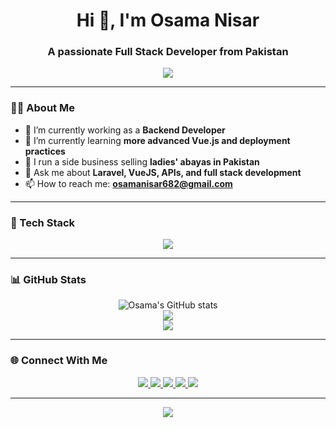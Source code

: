 
<h1 align="center">Hi 👋, I'm Osama Nisar</h1>
<h3 align="center">A passionate Full Stack Developer from Pakistan</h3>

<p align="center">
  <img src="https://readme-typing-svg.herokuapp.com/?lines=Laravel%20Developer;VueJS%20Enthusiast;Full%20Stack%20Web%20Developer;Problem%20Solver&center=true&width=500&height=50" />
</p>

---

### 🧑‍💻 About Me
- 🔭 I’m currently working as a **Backend Developer**
- 🌱 I’m currently learning **more advanced Vue.js and deployment practices**
- 💼 I run a side business selling **ladies' abayas in Pakistan**
- 💬 Ask me about **Laravel, VueJS, APIs, and full stack development**
- 📫 How to reach me: **osamanisar682@gmail.com**

---

### 🚀 Tech Stack

<p align="center">
  <img src="https://skillicons.dev/icons?i=html,css,js,jquery,bootstrap,vue,php,laravel,mysql,git,github,gitlab,cloudflare" />
</p>

---

### 📊 GitHub Stats

<p align="center">
  <img src="https://github-readme-stats-seven-jet-76.vercel.app/api?username=osamanisar-dev&show_icons=true&theme=radical&card_width=450" alt="Osama's GitHub stats" />
  <br/>
  <img src="https://github-readme-streak-stats-lovat-xi.vercel.app?user=osamanisar-dev&theme=radical&border_radius=10&card_width=450" />
  <br/>
  <img src="https://github-readme-stats.vercel.app/api/top-langs/?username=osamanisar-dev&layout=compact&theme=radical&card_width=450" />
</p>

---

### 🌐 Connect With Me

<p align="center">
  <a href="https://www.linkedin.com/in/osama-nisar" target="_blank">
    <img src="https://img.shields.io/badge/LinkedIn-blue?logo=linkedin&style=for-the-badge" />
  </a>
  <a href="mailto:osamanisar682@gmail.com">
    <img src="https://img.shields.io/badge/Gmail-red?logo=gmail&style=for-the-badge" />
  </a>
  <a href="https://github.com/osamanisar-dev">
    <img src="https://img.shields.io/badge/GitHub-100000?logo=github&style=for-the-badge" />
  </a>
  <a href="https://www.facebook.com/osamanisar682" target="_blank">
    <img src="https://img.shields.io/badge/Facebook-1877F2?logo=facebook&logoColor=white&style=for-the-badge" />
  </a>
  <a href="https://www.instagram.com/osamanisar682/" target="_blank">
    <img src="https://img.shields.io/badge/Instagram-E4405F?logo=instagram&logoColor=white&style=for-the-badge" />
  </a>
</p>


---

<p align="center">
  <img src="https://capsule-render.vercel.app/api?type=waving&color=gradient&height=100&section=footer"/>
</p>
